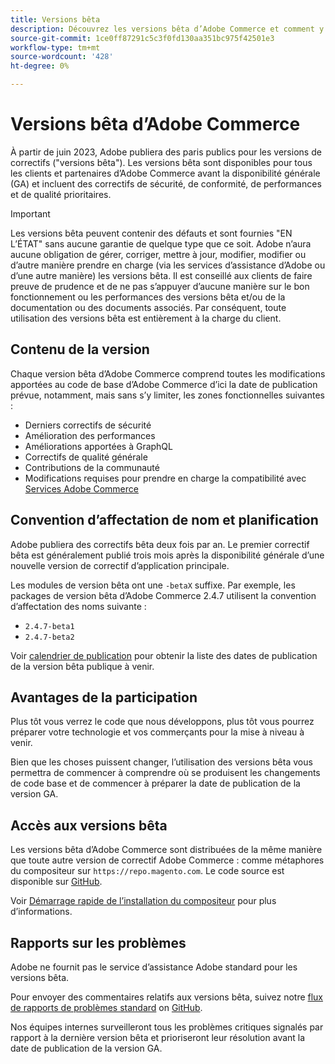 ```yaml
---
title: Versions bêta
description: Découvrez les versions bêta d’Adobe Commerce et comment y participer.
source-git-commit: 1ce0ff87291c5c3f0fd130aa351bc975f42501e3
workflow-type: tm+mt
source-wordcount: '428'
ht-degree: 0%

---
```



# Versions bêta d’Adobe Commerce

À partir de juin 2023, Adobe publiera des paris publics pour les versions de correctifs (&quot;versions bêta&quot;). Les versions bêta sont disponibles pour tous les clients et partenaires d’Adobe Commerce avant la disponibilité générale (GA) et incluent des correctifs de sécurité, de conformité, de performances et de qualité prioritaires.

>[!IMPORTANT]
>
>Les versions bêta peuvent contenir des défauts et sont fournies &quot;EN L’ÉTAT&quot; sans aucune garantie de quelque type que ce soit. Adobe n’aura aucune obligation de gérer, corriger, mettre à jour, modifier, modifier ou d’autre manière prendre en charge (via les services d’assistance d’Adobe ou d’une autre manière) les versions bêta. Il est conseillé aux clients de faire preuve de prudence et de ne pas s’appuyer d’aucune manière sur le bon fonctionnement ou les performances des versions bêta et/ou de la documentation ou des documents associés. Par conséquent, toute utilisation des versions bêta est entièrement à la charge du client.

## Contenu de la version

Chaque version bêta d’Adobe Commerce comprend toutes les modifications apportées au code de base d’Adobe Commerce d’ici la date de publication prévue, notamment, mais sans s’y limiter, les zones fonctionnelles suivantes :

- Derniers correctifs de sécurité
- Amélioration des performances
- Améliorations apportées à GraphQL
- Correctifs de qualité générale
- Contributions de la communauté
- Modifications requises pour prendre en charge la compatibilité avec [Services Adobe Commerce](https://experienceleague.adobe.com/docs/commerce-merchant-services/user-guides/home.html)

## Convention d’affectation de nom et planification

Adobe publiera des correctifs bêta deux fois par an. Le premier correctif bêta est généralement publié trois mois après la disponibilité générale d’une nouvelle version de correctif d’application principale.

Les modules de version bêta ont une `-betaX` suffixe. Par exemple, les packages de version bêta d’Adobe Commerce 2.4.7 utilisent la convention d’affectation des noms suivante :

- `2.4.7-beta1`
- `2.4.7-beta2`

Voir [calendrier de publication](schedule.md) pour obtenir la liste des dates de publication de la version bêta publique à venir.

## Avantages de la participation

Plus tôt vous verrez le code que nous développons, plus tôt vous pourrez préparer votre technologie et vos commerçants pour la mise à niveau à venir.

Bien que les choses puissent changer, l’utilisation des versions bêta vous permettra de commencer à comprendre où se produisent les changements de code base et de commencer à préparer la date de publication de la version GA.

## Accès aux versions bêta

Les versions bêta d’Adobe Commerce sont distribuées de la même manière que toute autre version de correctif Adobe Commerce : comme métaphores du compositeur sur `https://repo.magento.com`. Le code source est disponible sur [GitHub](https://github.com/magento/magento2).

Voir [Démarrage rapide de l’installation du compositeur](../installation/composer.md) pour plus d’informations.

## Rapports sur les problèmes

Adobe ne fournit pas le service d’assistance Adobe standard pour les versions bêta.

Pour envoyer des commentaires relatifs aux versions bêta, suivez notre [flux de rapports de problèmes standard](https://developer.adobe.com/commerce/contributor/guides/code-contributions/) on [GitHub](https://github.com/magento/magento2).

Nos équipes internes surveilleront tous les problèmes critiques signalés par rapport à la dernière version bêta et prioriseront leur résolution avant la date de publication de la version GA.
